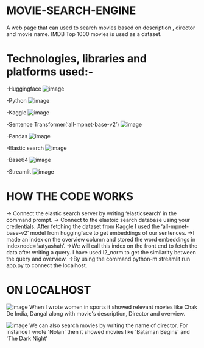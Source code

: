 # MOVIE-SEARCH-ENGINE
A web page that can used to search movies based on description , director and movie name. IMDB Top 1000 movies is used as a dataset.

# Technologies, libraries and platforms used:-

-Huggingface ![image](https://github.com/Satya-bit/MOVIE-SEARCH-ENGINE/assets/70309925/b9f38852-8d35-4cbb-83ae-5695784807b7)

-Python ![image](https://github.com/Satya-bit/MOVIE-SEARCH-ENGINE/assets/70309925/6bf45869-aaca-454b-8129-0f862fbf7bff)

-Kaggle ![image](https://github.com/Satya-bit/MOVIE-SEARCH-ENGINE/assets/70309925/829f74f2-e51d-47e0-b829-c71e03249e86)


-Sentence Transformer(‘all-mpnet-base-v2’) ![image](https://github.com/Satya-bit/MOVIE-SEARCH-ENGINE/assets/70309925/b9968188-9ddd-4af9-af69-7f86a04216cb)

-Pandas ![image](https://github.com/Satya-bit/MOVIE-SEARCH-ENGINE/assets/70309925/b3d36b3a-0d5b-4e4d-a75d-5500b6d0a983)

-Elastic search ![image](https://github.com/Satya-bit/MOVIE-SEARCH-ENGINE/assets/70309925/b1fffd70-898b-461e-b523-f6c1755608fd)

-Base64 ![image](https://github.com/Satya-bit/MOVIE-SEARCH-ENGINE/assets/70309925/6befbcce-a978-4430-921e-c660085f7f9c)

-Streamlit ![image](https://github.com/Satya-bit/MOVIE-SEARCH-ENGINE/assets/70309925/9b25da5c-111f-4ba9-8d1a-094e0245db27)



# HOW THE CODE WORKS
-> Connect the elastic search server by writing ‘elasticsearch’ in the command prompt.
-> Connect to the elastoic search database using your credentials. After fetching the dataset from Kaggle I used the ‘all-mpnet-base-v2’ model from huggingface to get embeddings of our sentences.
->I made an index on the overview column and stored the word embeddings in indexnode=’satyashah’.
->We will call this index on the front end to fetch the data after writing a query. I have used l2_norm to get the similarity between the query and overview.
->By using the command python-m streamlit run app.py to connect the localhost.

# ON LOCALHOST
![image](https://github.com/Satya-bit/MOVIE-SEARCH-ENGINE/assets/70309925/0616d744-20b4-4c98-82a6-6463bf0dadb7)
When I wrote women in sports it showed relevant movies like Chak De India, Dangal along with movie's description, Director and overview.

![image](https://github.com/Satya-bit/MOVIE-SEARCH-ENGINE/assets/70309925/fde31318-6d8c-47bd-be21-0ece1a5cb058)
We can also search movies by writing the name of director. For instance I wrote 'Nolan' then it showed movies like 'Bataman Begins' and 'The Dark Night'
